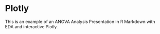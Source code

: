 # Plotly
This is an example of an ANOVA Analysis Presentation in R Markdown with EDA and interactive Plotly.
